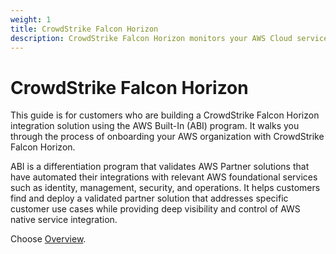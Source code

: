 ```yaml
---
weight: 1
title: CrowdStrike Falcon Horizon
description: CrowdStrike Falcon Horizon monitors your AWS Cloud services to detect critical security issues, common configuration errors, and patterns of suspicious behavior.
---
```


# CrowdStrike Falcon Horizon

This guide is for customers who are building a CrowdStrike Falcon Horizon integration solution using the AWS Built-In (ABI) program. It walks you through the process of onboarding your AWS organization with CrowdStrike Falcon Horizon.

ABI is a differentiation program that validates AWS Partner solutions that have automated their integrations with relevant AWS foundational services such as identity, management, security, and operations. It helps customers find and deploy a validated partner solution that addresses specific customer use cases while providing deep visibility and control of AWS native service integration.

Choose [Overview](/overview/index.html).
